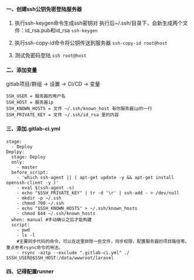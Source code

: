 #### 一、创建ssh公钥免密登陆服务器

1. 执行ssh-keygen命令生成ssh密钥对
执行后~/.ssh/目录下，会新生成两个文件：id_rsa.pub和id_rsa
`ssh-keygen`

2. 执行ssh-copy-id命令将公钥传送到服务器
`ssh-copy-id root@host`

3. 测试免密码登陆
`ssh root@host`

#### 二、添加变量
gitlab项目/群组 -> 设置 -> CI/CD -> 变量

```
SSH_USER = 服务器的用户名
SSH_HOST = 服务器ip
SSH_KNOWN_HOSTS = 文件 ~/.ssh/known_host 有你服务器ip的一行
SSH_PRIVATE_KEY = 文件 ~/.ssh/id_rsa 里的内容
```

#### 三、添加.gitlab-ci.yml
```
stage:
  - Deploy
Deplpy:
  stage: Deploy
  only:
    - master
  before_script:
    - 'which ssh-agent || ( apt-get update -y && apt-get install openssh-client -y )'
    - eval $(ssh-agent -s)
    - echo "$SSH_PRIVATE_KEY" | tr -d '\r' | ssh-add - > /dev/null
    - mkdir -p ~/.ssh
    - chmod 700 ~/.ssh
    - echo "$SSH_KNOWN_HOSTS" > ~/.ssh/known_hosts
    - chmod 644 ~/.ssh/known_hosts
  when: manual #手动确认之后才能构建
  script:
    - pwd
    - ls -l
    #主要同步代码的命令，可以在这里排除一些文件，同步权限，配置服务器的项目路径等。重点参考rsync命令的用法。
    - rsync -aztp --exclude ".gitlab-ci.yml" ./ $SSH_USER@$SSH_HOST:/data/wwwroot/laravel
```

#### 四、记得配置runner
